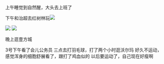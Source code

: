 上午睡觉到自然醒，大头去上班了

下午和治超去红树林玩![](http://upload-images.jianshu.io/upload_images/6904315-41c9db67c0a9f6b3.jpg?imageMogr2/auto-orient/strip%7CimageView2/2/w/1080/q/50)

![](http://upload-images.jianshu.io/upload_images/6904315-4ec13223e81c46af.jpg?imageMogr2/auto-orient/strip%7CimageView2/2/w/1080/q/50)
![](http://upload-images.jianshu.io/upload_images/6904315-2b0bbf9494d23501.jpg?imageMogr2/auto-orient/strip%7CimageView2/2/w/1080/q/50)


晚上逛壹方城


3号下午看了会儿公务员
三点去打羽毛球，打了两个小时逛沃尔玛
好久不运动，感觉浑身的细胞舒展看了，跟打了鸡血似的
以后要运动了，自己现在好瘦啊
